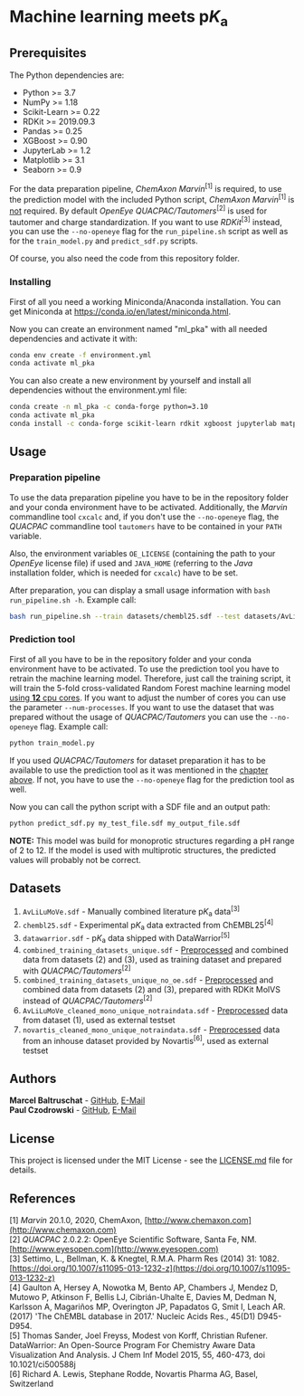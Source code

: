 # Machine learning meets p*K*<sub>a</sub>

## Prerequisites

The Python dependencies are:
* Python >= 3.7
* NumPy >= 1.18
* Scikit-Learn >= 0.22
* RDKit >= 2019.09.3
* Pandas >= 0.25
* XGBoost >= 0.90
* JupyterLab >= 1.2
* Matplotlib >= 3.1
* Seaborn >= 0.9

For the data preparation pipeline, *ChemAxon Marvin*<sup>[1]</sup> is required, to use the 
prediction model with the included Python script, *ChemAxon Marvin*<sup>[1]</sup> 
is <ins>not</ins> required. By default *OpenEye QUACPAC/Tautomers*<sup>[2]</sup> is used for
tautomer and charge standardization. If you want to use *RDKit*<sup>[3]</sup> instead, you
can use the `--no-openeye` flag for the `run_pipeline.sh` script as well as for the `train_model.py`
and `predict_sdf.py` scripts.

Of course, you also need the code from this repository folder.

### Installing

First of all you need a working Miniconda/Anaconda installation. You can get
Miniconda at https://conda.io/en/latest/miniconda.html.

Now you can create an environment named "ml_pka" with all needed dependencies and
activate it with:
```bash
conda env create -f environment.yml
conda activate ml_pka
```

You can also create a new environment by yourself and install all dependencies without the
environment.yml file:
```bash
conda create -n ml_pka -c conda-forge python=3.10
conda activate ml_pka
conda install -c conda-forge scikit-learn rdkit xgboost jupyterlab matplotlib seaborn
```

## Usage
### <a name="prep"></a>Preparation pipeline
To use the data preparation pipeline you have to be in the repository folder and your conda
environment have to be activated. Additionally, the *Marvin* commandline tool `cxcalc` and,
if you don't use the `--no-openeye` flag, the *QUACPAC* commandline tool `tautomers` have to
be contained in your `PATH` variable.

Also, the environment variables `OE_LICENSE` (containing the path to your *OpenEye* license
file) if used and `JAVA_HOME` (referring to the *Java* installation folder, which is needed for 
`cxcalc`) have to be set.

After preparation, you can display a small usage information with `bash run_pipeline.sh -h`.
Example call:
```bash
bash run_pipeline.sh --train datasets/chembl25.sdf --test datasets/AvLiLuMoVe.sdf
```

### Prediction tool
First of all you have to be in the repository folder and your conda environment have
to be activated. To use the prediction tool you have to retrain the machine learning model.
Therefore, just call the training script, it will train the 5-fold cross-validated Random
Forest machine learning model <ins>using **12** cpu cores</ins>. If you want to adjust the number of 
cores you can use the parameter `--num-processes`. If you want to use the dataset that was prepared
without the usage of *QUACPAC/Tautomers* you can use the `--no-openeye` flag. Example call:
```bash
python train_model.py
```
If you used *QUACPAC/Tautomers* for dataset preparation it has to be available to use the prediction
tool as it was mentioned in the [chapter above](#prep). If not, you have to use the `--no-openeye`
flag for the prediction tool as well.

Now you can call the python script with a SDF file and an output path:
```bash
python predict_sdf.py my_test_file.sdf my_output_file.sdf
```

**NOTE:** This model was build for monoprotic structures regarding a pH range of 2 to 12.
If the model is used with multiprotic structures, the predicted values will probably not
be correct.

## Datasets

1. `AvLiLuMoVe.sdf` - Manually combined literature p<i>K</i><sub>a</sub> data<sup>[3]</sup>
2. `chembl25.sdf` - Experimental p<i>K</i><sub>a</sub> data extracted from ChEMBL25<sup>[4]</sup>
3. `datawarrior.sdf` - p<i>K</i><sub>a</sub> data shipped with DataWarrior<sup>[5]</sup>
4. `combined_training_datasets_unique.sdf` -  [Preprocessed](#prep) and combined data 
from datasets (2) and (3), used as training dataset and prepared with *QUACPAC/Tautomers*<sup>[2]</sup>
5. `combined_training_datasets_unique_no_oe.sdf` -  [Preprocessed](#prep) and combined data 
from datasets (2) and (3), prepared with RDKit MolVS instead of *QUACPAC/Tautomers*<sup>[2]</sup>
6. `AvLiLuMoVe_cleaned_mono_unique_notraindata.sdf` - [Preprocessed](#prep) data from dataset (1),
used as external testset
7. `novartis_cleaned_mono_unique_notraindata.sdf` - [Preprocessed](#prep) data from an inhouse
dataset provided by Novartis<sup>[6]</sup>, used as external testset

## Authors

**Marcel Baltruschat** - [GitHub](https://github.com/mrcblt), [E-Mail](mailto:marcel.baltruschat@tu-dortmund.de)<br>
**Paul Czodrowski** - [GitHub](https://github.com/czodrowskilab), [E-Mail](mailto:czodpaul@uni-mainz.de)

## License

This project is licensed under the MIT License - see the [LICENSE.md](LICENSE.md) file for details.

## References

[1] *Marvin* 20.1.0, 2020, ChemAxon, [http://www.chemaxon.com](http://www.chemaxon.com)<br>
[2] *QUACPAC* 2.0.2.2: OpenEye Scientific Software, Santa Fe, NM. [http://www.eyesopen.com](http://www.eyesopen.com)<br>
[3] Settimo, L., Bellman, K. & Knegtel, R.M.A. Pharm Res (2014) 31: 1082. 
[https://doi.org/10.1007/s11095-013-1232-z](https://doi.org/10.1007/s11095-013-1232-z)<br>
[4] Gaulton A, Hersey A, Nowotka M, Bento AP, Chambers J, Mendez D, Mutowo P, Atkinson F, 
Bellis LJ, Cibrián-Uhalte E, Davies M, Dedman N, Karlsson A, Magariños MP, Overington JP, 
Papadatos G, Smit I, Leach AR. (2017) 'The ChEMBL database in 2017.' Nucleic Acids Res., 
45(D1) D945-D954.<br>
[5] Thomas Sander, Joel Freyss, Modest von Korff, Christian Rufener. DataWarrior: An Open-Source 
Program For Chemistry Aware Data Visualization And Analysis. J Chem Inf Model 
2015, 55, 460-473, doi 10.1021/ci500588j<br>
[6] Richard A. Lewis, Stephane Rodde, Novartis Pharma AG, Basel, Switzerland
